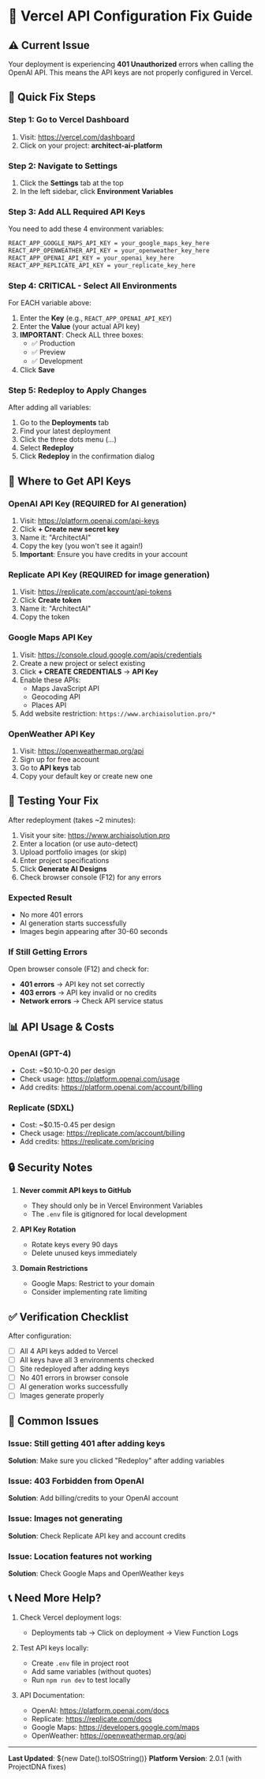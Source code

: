 # 🔧 Vercel API Configuration Fix Guide

## ⚠️ Current Issue
Your deployment is experiencing **401 Unauthorized** errors when calling the OpenAI API. This means the API keys are not properly configured in Vercel.

## 🎯 Quick Fix Steps

### Step 1: Go to Vercel Dashboard
1. Visit: https://vercel.com/dashboard
2. Click on your project: **architect-ai-platform**

### Step 2: Navigate to Settings
1. Click the **Settings** tab at the top
2. In the left sidebar, click **Environment Variables**

### Step 3: Add ALL Required API Keys

You need to add these 4 environment variables:

```bash
REACT_APP_GOOGLE_MAPS_API_KEY = your_google_maps_key_here
REACT_APP_OPENWEATHER_API_KEY = your_openweather_key_here
REACT_APP_OPENAI_API_KEY = your_openai_key_here
REACT_APP_REPLICATE_API_KEY = your_replicate_key_here
```

### Step 4: CRITICAL - Select All Environments
For EACH variable above:
1. Enter the **Key** (e.g., `REACT_APP_OPENAI_API_KEY`)
2. Enter the **Value** (your actual API key)
3. **IMPORTANT**: Check ALL three boxes:
   - ✅ Production
   - ✅ Preview
   - ✅ Development
4. Click **Save**

### Step 5: Redeploy to Apply Changes
After adding all variables:
1. Go to the **Deployments** tab
2. Find your latest deployment
3. Click the three dots menu (...)
4. Select **Redeploy**
5. Click **Redeploy** in the confirmation dialog

## 🔑 Where to Get API Keys

### OpenAI API Key (REQUIRED for AI generation)
1. Visit: https://platform.openai.com/api-keys
2. Click **+ Create new secret key**
3. Name it: "ArchitectAI"
4. Copy the key (you won't see it again!)
5. **Important**: Ensure you have credits in your account

### Replicate API Key (REQUIRED for image generation)
1. Visit: https://replicate.com/account/api-tokens
2. Click **Create token**
3. Name it: "ArchitectAI"
4. Copy the token

### Google Maps API Key
1. Visit: https://console.cloud.google.com/apis/credentials
2. Create a new project or select existing
3. Click **+ CREATE CREDENTIALS** → **API Key**
4. Enable these APIs:
   - Maps JavaScript API
   - Geocoding API
   - Places API
5. Add website restriction: `https://www.archiaisolution.pro/*`

### OpenWeather API Key
1. Visit: https://openweathermap.org/api
2. Sign up for free account
3. Go to **API keys** tab
4. Copy your default key or create new one

## 🧪 Testing Your Fix

After redeployment (takes ~2 minutes):

1. Visit your site: https://www.archiaisolution.pro
2. Enter a location (or use auto-detect)
3. Upload portfolio images (or skip)
4. Enter project specifications
5. Click **Generate AI Designs**
6. Check browser console (F12) for any errors

### Expected Result
- No more 401 errors
- AI generation starts successfully
- Images begin appearing after 30-60 seconds

### If Still Getting Errors
Open browser console (F12) and check for:
- **401 errors** → API key not set correctly
- **403 errors** → API key invalid or no credits
- **Network errors** → Check API service status

## 📊 API Usage & Costs

### OpenAI (GPT-4)
- Cost: ~$0.10-0.20 per design
- Check usage: https://platform.openai.com/usage
- Add credits: https://platform.openai.com/account/billing

### Replicate (SDXL)
- Cost: ~$0.15-0.45 per design
- Check usage: https://replicate.com/account/billing
- Add credits: https://replicate.com/pricing

## 🔒 Security Notes

1. **Never commit API keys to GitHub**
   - They should only be in Vercel Environment Variables
   - The `.env` file is gitignored for local development

2. **API Key Rotation**
   - Rotate keys every 90 days
   - Delete unused keys immediately

3. **Domain Restrictions**
   - Google Maps: Restrict to your domain
   - Consider implementing rate limiting

## ✅ Verification Checklist

After configuration:
- [ ] All 4 API keys added to Vercel
- [ ] All keys have all 3 environments checked
- [ ] Site redeployed after adding keys
- [ ] No 401 errors in browser console
- [ ] AI generation works successfully
- [ ] Images generate properly

## 🚨 Common Issues

### Issue: Still getting 401 after adding keys
**Solution**: Make sure you clicked "Redeploy" after adding variables

### Issue: 403 Forbidden from OpenAI
**Solution**: Add billing/credits to your OpenAI account

### Issue: Images not generating
**Solution**: Check Replicate API key and account credits

### Issue: Location features not working
**Solution**: Check Google Maps and OpenWeather keys

## 📞 Need More Help?

1. Check Vercel deployment logs:
   - Deployments tab → Click on deployment → View Function Logs

2. Test API keys locally:
   - Create `.env` file in project root
   - Add same variables (without quotes)
   - Run `npm run dev` to test locally

3. API Documentation:
   - OpenAI: https://platform.openai.com/docs
   - Replicate: https://replicate.com/docs
   - Google Maps: https://developers.google.com/maps
   - OpenWeather: https://openweathermap.org/api

---

**Last Updated**: ${new Date().toISOString()}
**Platform Version**: 2.0.1 (with ProjectDNA fixes)